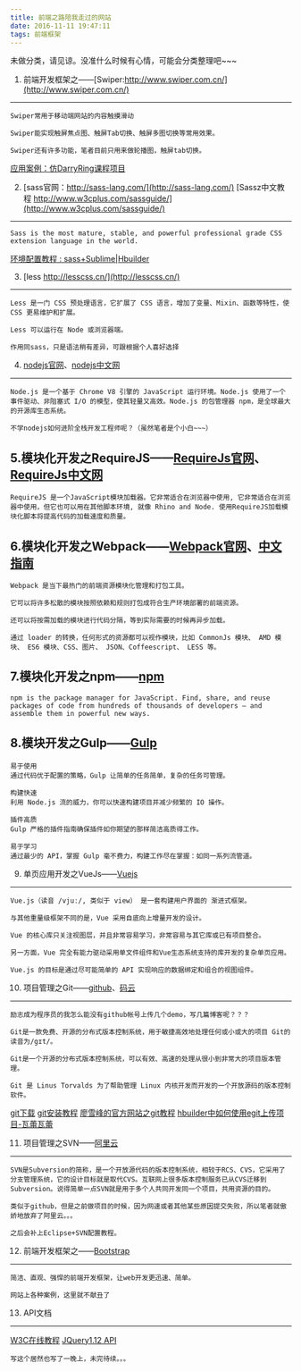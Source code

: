 ```yaml
---
title: 前端之路陪我走过的网站
date: 2016-11-11 19:47:11
tags: 前端框架
---
```


未做分类，请见谅。没准什么时候有心情，可能会分类整理吧~~~

1. 前端开发框架之——[Swiper:http://www.swiper.com.cn/](http://www.swiper.com.cn/) 
----------------------------

    Swiper常用于移动端网站的内容触摸滑动

    Swiper能实现触屏焦点图、触屏Tab切换、触屏多图切换等常用效果。
    
    Swiper还有许多功能，笔者目前只用来做轮播图，触屏tab切换。
[应用案例：仿DarryRing课程项目](http://yuanwei5062.oschina.io/darryring/)

2. [sass官网：http://sass-lang.com/](http://sass-lang.com/) [Sassz中文教程 http://www.w3cplus.com/sassguide/](http://www.w3cplus.com/sassguide/) 
----------------------------
    
    Sass is the most mature, stable, and powerful professional grade CSS extension language in the world.

[环境配置教程 : sass+Sublime|Hbuilder](https://liuhuiiris.github.io/2016/11/10/sass%E5%AE%89%E8%A3%85%E9%85%8D%E7%BD%AE/)

3. [less  http://lesscss.cn/](http://lesscss.cn/)
-----------------------------
    Less 是一门 CSS 预处理语言，它扩展了 CSS 语言，增加了变量、Mixin、函数等特性，使 CSS 更易维护和扩展。

    Less 可以运行在 Node 或浏览器端。

    作用同sass，只是语法稍有差异，可跟根据个人喜好选择
    
4. [nodejs官网](https://nodejs.org/en/)、[nodejs中文网](http://nodejs.cn/)
-----------------------------
    
    Node.js 是一个基于 Chrome V8 引擎的 JavaScript 运行环境。Node.js 使用了一个事件驱动、非阻塞式 I/O 的模型，使其轻量又高效。Node.js 的包管理器 npm，是全球最大的开源库生态系统。

    不学nodejs如何进阶全栈开发工程师呢？（虽然笔者是个小白~~~）
    

5.模块化开发之RequireJS——[RequireJs官网](http://requirejs.org/)、[RequireJs中文网](http://requirejs.cn/)
-----------------------------
    RequireJS 是一个JavaScript模块加载器。它非常适合在浏览器中使用, 它非常适合在浏览器中使用，但它也可以用在其他脚本环境, 就像 Rhino and Node. 使用RequireJS加载模块化脚本将提高代码的加载速度和质量。

6.模块化开发之Webpack——[Webpack官网](http://webpack.github.io/)、[中文指南](http://webpackdoc.com/)
-----------------------------

    Webpack 是当下最热门的前端资源模块化管理和打包工具。
    
    它可以将许多松散的模块按照依赖和规则打包成符合生产环境部署的前端资源。
    
    还可以将按需加载的模块进行代码分隔，等到实际需要的时候再异步加载。
    
    通过 loader 的转换，任何形式的资源都可以视作模块，比如 CommonJs 模块、 AMD 模块、 ES6 模块、CSS、图片、 JSON、Coffeescript、 LESS 等。
    
7.模块化开发之npm——[npm](https://www.npmjs.com/)
-----------------------------
    npm is the package manager for JavaScript. Find, share, and reuse packages of code from hundreds of thousands of developers — and assemble them in powerful new ways.
    
8.模块开发之Gulp——[Gulp](http://www.gulpjs.com.cn/)
-----------------------------
    易于使用
    通过代码优于配置的策略，Gulp 让简单的任务简单，复杂的任务可管理。

    构建快速
    利用 Node.js 流的威力，你可以快速构建项目并减少频繁的 IO 操作。

    插件高质
    Gulp 严格的插件指南确保插件如你期望的那样简洁高质得工作。

    易于学习
    通过最少的 API，掌握 Gulp 毫不费力，构建工作尽在掌握：如同一系列流管道。
    
9. 单页应用开发之VueJs——[Vuejs](http://cn.vuejs.org/)
-----------------------------

    Vue.js（读音 /vjuː/, 类似于 view） 是一套构建用户界面的 渐进式框架。
    
    与其他重量级框架不同的是，Vue 采用自底向上增量开发的设计。
    
    Vue 的核心库只关注视图层，并且非常容易学习，非常容易与其它库或已有项目整合。
    
    另一方面，Vue 完全有能力驱动采用单文件组件和Vue生态系统支持的库开发的复杂单页应用。

    Vue.js 的目标是通过尽可能简单的 API 实现响应的数据绑定和组合的视图组件。
    
10. 项目管理之Git——[github](https://github.com/)、[码云](https://git.oschina.net/)
-----------------------------

    励志成为程序员的我怎么能没有github帐号上传几个demo，写几篇博客呢？？？
   
    Git是一款免费、开源的分布式版本控制系统，用于敏捷高效地处理任何或小或大的项目 Git的读音为/gɪt/。
    
    Git是一个开源的分布式版本控制系统，可以有效、高速的处理从很小到非常大的项目版本管理。
    
    Git 是 Linus Torvalds 为了帮助管理 Linux 内核开发而开发的一个开放源码的版本控制软件。

[git下载](https://git-scm.com/downloads)
[git安装教程](http://jingyan.baidu.com/article/9f7e7ec0b17cac6f2815548d.html)
[廖雪峰的官方网站之git教程](http://www.liaoxuefeng.com/wiki/0013739516305929606dd18361248578c67b8067c8c017b000/)
[hbuilder中如何使用egit上传项目-瓦蕾瓦蕾](http://www.cnblogs.com/walei/p/5729388.html)

11. 项目管理之SVN——[阿里云](http://code.taobao.org/)
-----------------------------

    SVN是Subversion的简称，是一个开放源代码的版本控制系统，相较于RCS、CVS，它采用了分支管理系统，它的设计目标就是取代CVS。互联网上很多版本控制服务已从CVS迁移到Subversion。说得简单一点SVN就是用于多个人共同开发同一个项目，共用资源的目的。

    类似于github，但是之前做项目的时候，因为网速或者其他某些原因提交失败，所以笔者就傲娇地放弃了阿里云。。。
    
    之后会补上Eclipse+SVN配置教程。
    
12. 前端开发框架之——[Bootstrap](http://www.bootcss.com/)
-----------------------------
    简洁、直观、强悍的前端开发框架，让web开发更迅速、简单。
    
    网站上各种案例，这里就不献丑了

13. API文档
-----------------------------
[W3C在线教程](http://www.w3school.com.cn/)
[JQuery1.12 API](http://www.php100.com/manual/jquery/)

    写这个居然也写了一晚上，未完待续。。。